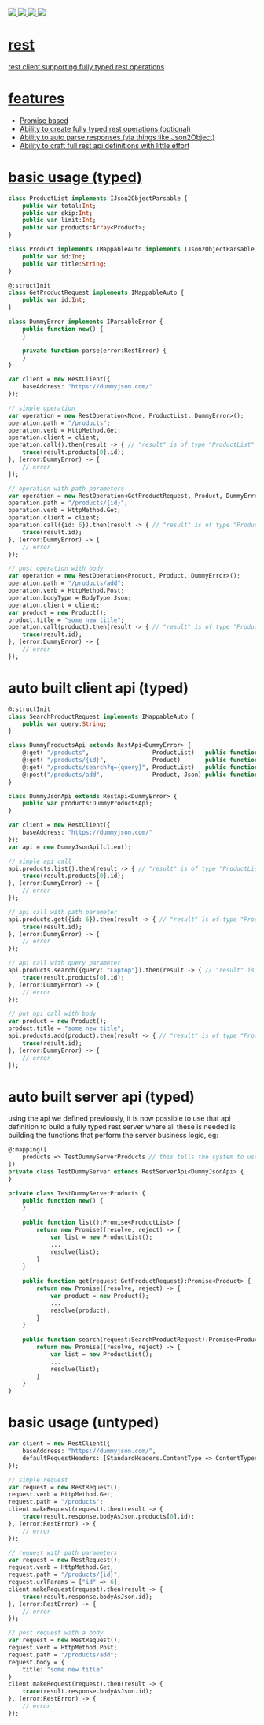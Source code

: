<a href="https://github.com/core-haxe/rest/actions/workflows/nodejs.yaml"><img src="https://github.com/core-haxe/rest/actions/workflows/nodejs.yaml/badge.svg">
<a href="https://github.com/core-haxe/rest/actions/workflows/hl.yaml"><img src="https://github.com/core-haxe/rest/actions/workflows/hl.yaml/badge.svg">
<a href="https://github.com/core-haxe/rest/actions/workflows/hxcpp.yaml"><img src="https://github.com/core-haxe/rest/actions/workflows/hxcpp.yaml/badge.svg">
<a href="https://github.com/core-haxe/rest/actions/workflows/neko.yaml"><img src="https://github.com/core-haxe/rest/actions/workflows/neko.yaml/badge.svg">

# rest

rest client supporting fully typed rest operations

# features

- Promise based
- Ability to create fully typed rest operations (optional)
- Ability to auto parse responses (via things like Json2Object)
- Ability to craft full rest api definitions with little effort

# basic usage (typed)

```haxe
class ProductList implements IJson2ObjectParsable {
    public var total:Int;
    public var skip:Int;
    public var limit:Int;
    public var products:Array<Product>;
}

class Product implements IMappableAuto implements IJson2ObjectParsable {
    public var id:Int;
    public var title:String;
}

@:structInit
class GetProductRequest implements IMappableAuto {
    public var id:Int;
}

class DummyError implements IParsableError {
    public function new() {
    }

    private function parse(error:RestError) {
    }
}

var client = new RestClient({
    baseAddress: "https://dummyjson.com/"
});

// simple operation
var operation = new RestOperation<None, ProductList, DummyError>();
operation.path = "/products";
operation.verb = HttpMethod.Get;
operation.client = client;
operation.call().then(result -> { // "result" is of type "ProductList"
    trace(result.products[0].id);
}, (error:DummyError) -> {
    // error
});

// operation with path parameters
var operation = new RestOperation<GetProductRequest, Product, DummyError>();
operation.path = "/products/{id}";
operation.verb = HttpMethod.Get;
operation.client = client;
operation.call({id: 6}).then(result -> { // "result" is of type "Product"
    trace(result.id);
}, (error:DummyError) -> {
    // error
});

// post operation with body
var operation = new RestOperation<Product, Product, DummyError>();
operation.path = "/products/add";
operation.verb = HttpMethod.Post;
operation.bodyType = BodyType.Json;
operation.client = client;
var product = new Product();
product.title = "some new title";
operation.call(product).then(result -> { // "result" is of type "Product"
    trace(result.id);
}, (error:DummyError) -> {
    // error
});

```

# auto built client api (typed)

```haxe
@:structInit
class SearchProductRequest implements IMappableAuto {
    public var query:String;
}

class DummyProductsApi extends RestApi<DummyError> {
    @:get( "/products",                  ProductList)   public function list();
    @:get( "/products/{id}",             Product)       public function get(request:GetProductRequest);
    @:get( "/products/search?q={query}", ProductList)   public function search(request:SearchProductRequest);
    @:post("/products/add",              Product, Json) public function add(product:Product);
}

class DummyJsonApi extends RestApi<DummyError> {
    public var products:DummyProductsApi;   
}

var client = new RestClient({
    baseAddress: "https://dummyjson.com/"
});
var api = new DummyJsonApi(client);

// simple api call
api.products.list().then(result -> { // "result" is of type "ProductList"
    trace(result.products[0].id);
}, (error:DummyError) -> {
    // error
});

// api call with path parameter
api.products.get({id: 6}).then(result -> { // "result" is of type "Product"
    trace(result.id);
}, (error:DummyError) -> {
    // error
});

// api call with query parameter
api.products.search({query: "Laptop"}).then(result -> { // "result" is of type "ProductList"
    trace(result.products[0].id);
}, (error:DummyError) -> {
    // error
});

// put api call with body
var product = new Product();
product.title = "some new title";
api.products.add(product).then(result -> { // "result" is of type "Product"
    trace(result.id);
}, (error:DummyError) -> {
    // error
});

```

# auto built server api (typed)
using the api we defined previously, it is now possible to use that api definition to build a fully typed rest server where all these is needed is building the functions that perform the server business logic, eg:

```haxe
@:mapping([
    products => TestDummyServerProducts // this tells the system to use functions on this class when a sub api is used
])
private class TestDummyServer extends RestServerApi<DummyJsonApi> {
}

private class TestDummyServerProducts {
    public function new() {
    }
    
    public function list():Promise<ProductList> {
        return new Promise((resolve, reject) -> {
            var list = new ProductList();
            ...
            resolve(list);
        }
    }
    
    public function get(request:GetProductRequest):Promise<Product> {
        return new Promise((resolve, reject) -> {
            var product = new Product();
            ...
            resolve(product);
        }
    }
    
    public function search(request:SearchProductRequest):Promise<ProductList> {
        return new Promise((resolve, reject) -> {
            var list = new ProductList();
            ...
            resolve(list);
        }
    }
}
```

# basic usage (untyped)

```haxe
var client = new RestClient({
    baseAddress: "https://dummyjson.com/",
    defaultRequestHeaders: [StandardHeaders.ContentType => ContentTypes.ApplicationJson]
});

// simple request
var request = new RestRequest();
request.verb = HttpMethod.Get;
request.path = "/products";
client.makeRequest(request).then(result -> {
    trace(result.response.bodyAsJson.products[0].id);
}, (error:RestError) -> {
    // error
});

// request with path parameters
var request = new RestRequest();
request.verb = HttpMethod.Get;
request.path = "/products/{id}";
request.urlParams = ["id" => 6];
client.makeRequest(request).then(result -> {
    trace(result.response.bodyAsJson.id);
}, (error:RestError) -> {
    // error
});

// post request with a body
var request = new RestRequest();
request.verb = HttpMethod.Post;
request.path = "/products/add";
request.body = {
    title: "some new title"
}
client.makeRequest(request).then(result -> {
    trace(result.response.bodyAsJson.id);
}, (error:RestError) -> {
    // error
});

```
